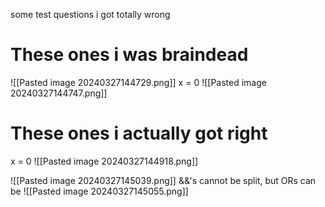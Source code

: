 some test questions i got totally wrong
# These ones i was braindead
![[Pasted image 20240327144729.png]]
x = 0
![[Pasted image 20240327144747.png]]

# These ones i actually got right 
x = 0
![[Pasted image 20240327144918.png]]


![[Pasted image 20240327145039.png]]
&&'s cannot be split, but ORs can be
![[Pasted image 20240327145055.png]]

